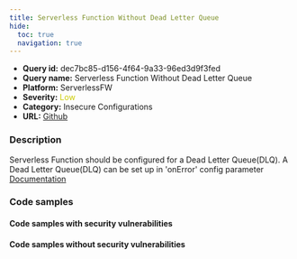 ```yaml
---
title: Serverless Function Without Dead Letter Queue
hide:
  toc: true
  navigation: true
---
```


<style>
  .highlight .hll {
    background-color: #ff171742;
  }
  .md-content {
    max-width: 1100px;
    margin: 0 auto;
  }
</style>

-   **Query id:** dec7bc85-d156-4f64-9a33-96ed3d9f3fed
-   **Query name:** Serverless Function Without Dead Letter Queue
-   **Platform:** ServerlessFW
-   **Severity:** <span style="color:#CC0">Low</span>
-   **Category:** Insecure Configurations
-   **URL:** [Github](https://github.com/Checkmarx/kics/tree/master/assets/queries/serverlessFW/serverless_function_without_dead_letter_queue)

### Description
Serverless Function should be configured for a Dead Letter Queue(DLQ). A Dead Letter Queue(DLQ) can be set up in 'onError' config parameter<br>
[Documentation](https://www.serverless.com/framework/docs/providers/aws/guide/functions#dead-letter-queue-dlq)

### Code samples
#### Code samples with security vulnerabilities


#### Code samples without security vulnerabilities
